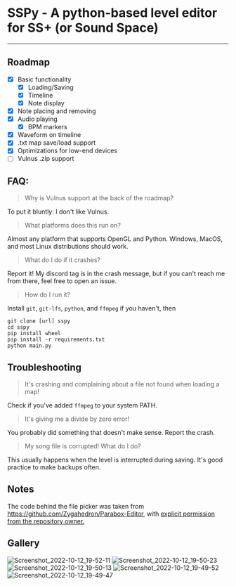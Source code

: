 # SSPy - A python-based level editor for SS+ (or Sound Space)



---
## Roadmap
- [x] Basic functionality
  - [x] Loading/Saving
  - [x] Timeline
  - [x] Note display
- [x] Note placing and removing
- [x] Audio playing
  - [x] BPM markers
- [x] Waveform on timeline
- [x] .txt map save/load support
- [x] Optimizations for low-end devices
- [ ] Vulnus .zip support

## FAQ:

> Why is Vulnus support at the back of the roadmap?

To put it bluntly: I don't like Vulnus. 

> What platforms does this run on?

Almost any platform that supports OpenGL and Python. Windows, MacOS, and most Linux distributions should work.

> What do I do if it crashes?

Report it! My discord tag is in the crash message, but if you can't reach me from there, feel free to open an issue.

> How do I run it?

Install `git`, `git-lfs`, `python`, and `ffmpeg` if you haven't, then
```
git clone [url] sspy
cd sspy
pip install wheel
pip install -r requirements.txt
python main.py
```
## Troubleshooting

> It's crashing and complaining about a file not found when loading a map!

Check if you've added `ffmpeg` to your system PATH.

> It's giving me a divide by zero error!

You probably did something that doesn't make sense. Report the crash.

> My song file is corrupted! What do I do?

This usually happens when the level is interrupted during saving. It's good practice to make backups often.

## Notes

The code behind the file picker was taken from https://github.com/Zygahedron/Parabox-Editor, with [explicit permission from the repository owner.][1]


[1]: https://i.imgur.com/7JyRsjb.png (Permission proof)

## Gallery
![Screenshot_2022-10-12_19-52-11](https://user-images.githubusercontent.com/59123926/195474222-8ba3a165-2e4d-4bd2-820a-be3030b87f91.png)
![Screenshot_2022-10-12_19-50-23](https://user-images.githubusercontent.com/59123926/195474223-afc23cc3-d870-45e6-902e-eda1d004826e.png)
![Screenshot_2022-10-12_19-50-13](https://user-images.githubusercontent.com/59123926/195474224-f43697fe-108e-4e56-bf78-96bbc33d405b.png)
![Screenshot_2022-10-12_19-49-52](https://user-images.githubusercontent.com/59123926/195474225-78400263-58f2-42e2-8b3e-45f2254a56e0.png)
![Screenshot_2022-10-12_19-49-47](https://user-images.githubusercontent.com/59123926/195474226-8ac4c514-8c5f-44b9-9f20-72d3b43446e2.png)
